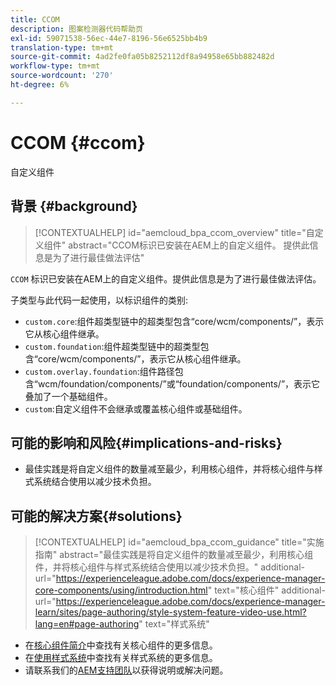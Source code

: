 ```yaml
---
title: CCOM
description: 图案检测器代码帮助页
exl-id: 59071538-56ec-44e7-8196-56e6525bb4b9
translation-type: tm+mt
source-git-commit: 4ad2fe0fa05b8252112df8a94958e65bb882482d
workflow-type: tm+mt
source-wordcount: '270'
ht-degree: 6%

---
```


# CCOM {#ccom}

自定义组件

## 背景 {#background}

>[!CONTEXTUALHELP]
>id="aemcloud_bpa_ccom_overview"
>title="自定义组件"
>abstract="CCOM标识已安装在AEM上的自定义组件。 提供此信息是为了进行最佳做法评估"

`CCOM` 标识已安装在AEM上的自定义组件。提供此信息是为了进行最佳做法评估。

子类型与此代码一起使用，以标识组件的类别:

* `custom.core`:组件超类型链中的超类型包含“core/wcm/components/”，表示它从核心组件继承。
* `custom.foundation`:组件超类型链中的超类型包含“core/wcm/components/”，表示它从核心组件继承。
* `custom.overlay.foundation`:组件路径包含“wcm/foundation/components/”或“foundation/components/”，表示它叠加了一个基础组件。
* `custom`:自定义组件不会继承或覆盖核心组件或基础组件。

## 可能的影响和风险{#implications-and-risks}

* 最佳实践是将自定义组件的数量减至最少，利用核心组件，并将核心组件与样式系统结合使用以减少技术负担。

## 可能的解决方案{#solutions}

>[!CONTEXTUALHELP]
>id="aemcloud_bpa_ccom_guidance"
>title="实施指南"
>abstract="最佳实践是将自定义组件的数量减至最少，利用核心组件，并将核心组件与样式系统结合使用以减少技术负担。"
>additional-url="https://experienceleague.adobe.com/docs/experience-manager-core-components/using/introduction.html" text="核心组件"
>additional-url="https://experienceleague.adobe.com/docs/experience-manager-learn/sites/page-authoring/style-system-feature-video-use.html?lang=en#page-authoring" text="样式系统"

* 在[核心组件简介](https://experienceleague.adobe.com/docs/experience-manager-core-components/using/introduction.html?lang=zh-Hans)中查找有关核心组件的更多信息。
* 在[使用样式系统](https://experienceleague.adobe.com/docs/experience-manager-learn/sites/page-authoring/style-system-feature-video-use.html?lang=en#page-authoring)中查找有关样式系统的更多信息。
* 请联系我们的[AEM支持团队](https://helpx.adobe.com/enterprise/using/support-for-experience-cloud.html)以获得说明或解决问题。
